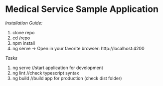 # Medical Service Sample Application

_Installation Guide:_
1. clone repo
2. cd /repo
3. npm install
4. ng serve -> Open in your favorite browser: http://localhost:4200

_Tasks_
1. ng serve //start application for development
2. ng lint //check typescript syntax
3. ng build //build app for production (check dist folder)

